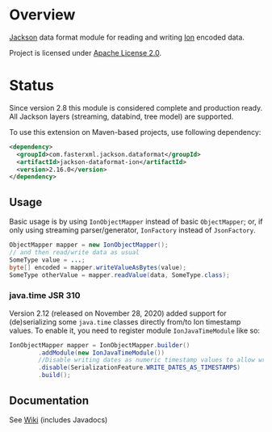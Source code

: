 # Overview

[Jackson](../../../../jackson) data format module for reading and writing
[Ion](https://amznlabs.github.io/ion-docs/) encoded data.

Project is licensed under [Apache License 2.0](http://www.apache.org/licenses/LICENSE-2.0.txt).

# Status

Since version 2.8 this module is considered complete and production ready.
All Jackson layers (streaming, databind, tree model) are supported.

To use this extension on Maven-based projects, use following dependency:

```xml
<dependency>
  <groupId>com.fasterxml.jackson.dataformat</groupId>
  <artifactId>jackson-dataformat-ion</artifactId>
  <version>2.16.0</version>
</dependency>
```
## Usage

Basic usage is by using `IonObjectMapper` instead of basic `ObjectMapper`;
or, if only using streaming parser/generator, `IonFactory` instead of `JsonFactory`.

```java
ObjectMapper mapper = new IonObjectMapper();
// and then read/write data as usual
SomeType value = ...;
byte[] encoded = mapper.writeValueAsBytes(value);
SomeType otherValue = mapper.readValue(data, SomeType.class);
```

### java.time JSR 310

Version 2.12 (released on November 28, 2020) added support for
(de)serializing some `java.time` classes directly from/to Ion timestamp values.
To enable it, you need to register module `IonJavaTimeModule` like so:

```java
IonObjectMapper mapper = IonObjectMapper.builder()
        .addModule(new IonJavaTimeModule())
        //Disable writing dates as numeric timestamp values to allow writing as Ion timestamp values. 
        .disable(SerializationFeature.WRITE_DATES_AS_TIMESTAMPS)
        .build();
```

## Documentation

See [Wiki](../../../wiki) (includes Javadocs)
